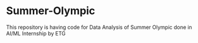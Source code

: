 # Summer-Olympic
This repository is having code for Data Analysis of Summer Olympic done in AI/ML Internship by ETG
